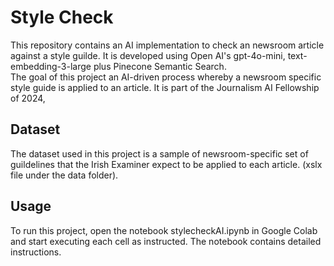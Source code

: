 # Style Check

This repository contains an AI implementation to check an newsroom article against a style guilde. It is developed using Open AI's gpt-4o-mini, text-embedding-3-large plus Pinecone Semantic Search.   
The goal of this project an AI-driven process whereby a newsroom specific style guide is applied to an article.
It is part of the Journalism AI Fellowship of 2024, 

## Dataset
The dataset used in this project is a sample of newsroom-specific set of guildelines that the Irish Examiner expect to be applied to each article. (xslx file under the data folder).

## Usage
To run this project, open the notebook stylecheckAI.ipynb in Google Colab and start executing each cell as instructed. 
The notebook contains detailed instructions.
   
   
   

